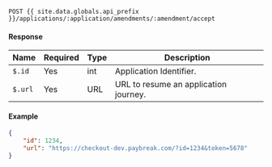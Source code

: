 ```
POST {{ site.data.globals.api_prefix }}/applications/:application/amendments/:amendment/accept
```

#### Response

Name | Required | Type | Description
--- | --- | --- | ---
`$.id` | Yes | int | Application Identifier.
`$.url` | Yes | URL | URL to resume an application journey.

#### Example
```json
{
    "id": 1234,
    "url": "https://checkout-dev.paybreak.com/?id=1234&token=5678"
}
```
